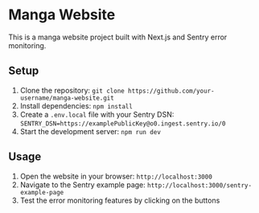 # Manga Website

This is a manga website project built with Next.js and Sentry error monitoring.

## Setup

1. Clone the repository: `git clone https://github.com/your-username/manga-website.git`
2. Install dependencies: `npm install`
3. Create a `.env.local` file with your Sentry DSN: `SENTRY_DSN=https://examplePublicKey@o0.ingest.sentry.io/0`
4. Start the development server: `npm run dev`

## Usage

1. Open the website in your browser: `http://localhost:3000`
2. Navigate to the Sentry example page: `http://localhost:3000/sentry-example-page`
3. Test the error monitoring features by clicking on the buttons